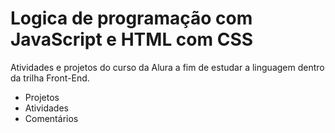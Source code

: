 # Logica de programação com JavaScript e HTML com CSS
Atividades e projetos do curso da Alura a fim de estudar a linguagem dentro da trilha Front-End.

* Projetos
* Atividades
* Comentários

